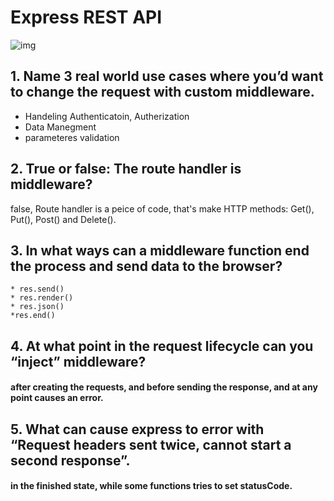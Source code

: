 # Express REST API
![img](https://bs-uploads.toptal.io/blackfish-uploads/blog/post/seo/og_image_file/og_image/15921/secure-rest-api-in-nodejs-18f43b3033c239da5d2525cfd9fdc98f.png)

## 1. Name 3 real world use cases where you’d want to change the request with custom middleware.
  * Handeling Authenticatoin, Autherization
  * Data Manegment 
  * parameteres validation

## 2. True or false: The route handler is middleware?
  false, Route handler is a peice of code, that's make HTTP methods: Get(), Put(), Post() and Delete(). 

##  3. In what ways can a middleware function end the process and send data to the browser?
    * res.send()
    * res.render()
    * res.json()
    *res.end()


## 4. At what point in the request lifecycle can you “inject” middleware?
 #### after creating the requests, and before sending the response, and at any point causes an error.


## 5. What can cause express to error with “Request headers sent twice, cannot start a second response”.
#### in the finished state, while some functions tries to set statusCode.
